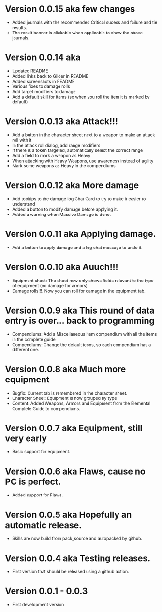 # Version 0.0.15 aka few changes
* Added journals with the recommended Critical sucess and failure and tie results.
* The result banner is clickable when applicable to show the above journals.

# Version 0.0.14 aka
* Updated README
* Added links back to Gilder in README
* Added screenshots in README
* Various fixes to damage rolls
* Add target modifiers to damage
* Add a default skill for items (so when you roll the item it is marked by default)

# Version 0.0.13 aka Attack!!!
* Add a button in the character sheet next to a weapon to make an attack roll with it
* In the attack roll dialog, add range modifiers
* If there is a token targeted, automatically select the correct range
* Add a field to mark a weapon as Heavy
* When attacking with Heavy Weapons, use awareness instead of agility
* Mark some weapons as Heavy in the compendiums

# Version 0.0.12 aka More damage
* Add tooltips to the damage log Chat Card to try to make it easier to understand
* Added a button to modify damage before applying it.
* Added a warning when Massive Damage is done.

# Version 0.0.11 aka Applying damage.
* Add a button to apply damage and a log chat message to undo it.

# Version 0.0.10 aka Auuch!!!
* Equipment sheet: The sheet now only shows fields relevant to the type of equipment (no damage for armors)
* Damage rolls!!!. Now you can roll for damage in the equipment tab.

# Version 0.0.9 aka This round of data entry is over... back to programming
* Compendiums: Add a Miscellaneous item compendium with all the items in the complete guide
* Compendiums: Change the default icons, so each compendium has a different one.

# Version 0.0.8 aka Much more equipment
* Bugfix: Current tab is remembered in the character sheet.
* Character Sheet: Equipment is now grouped by type
* Content: Added Weapons, Armors and Equipment from the Elemental Complete Guide to compendiums.

# Version 0.0.7 aka Equipment, still very early
* Basic support for equipment.

# Version 0.0.6 aka Flaws, cause no PC is perfect.
* Added support for Flaws.

# Version 0.0.5 aka Hopefully an automatic release.
* Skills are now build from pack_source and autopacked by github.

# Version 0.0.4 aka Testing releases.
* First version that should be released using a github action.

# Version 0.0.1 - 0.0.3
* First development version
